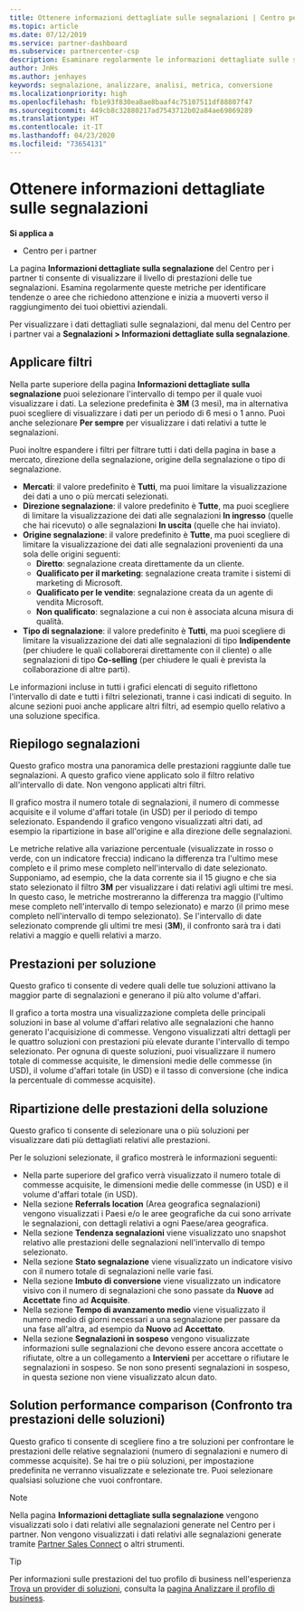 ```yaml
---
title: Ottenere informazioni dettagliate sulle segnalazioni | Centro per i partner
ms.topic: article
ms.date: 07/12/2019
ms.service: partner-dashboard
ms.subservice: partnercenter-csp
description: Esaminare regolarmente le informazioni dettagliate sulle segnalazioni per identificare tendenze o aree che richiedono attenzione e iniziare a muoversi verso il raggiungimento degli obiettivi aziendali.
author: JnHs
ms.author: jenhayes
keywords: segnalazione, analizzare, analisi, metrica, conversione
ms.localizationpriority: high
ms.openlocfilehash: fb1e93f830ea8ae8baaf4c75107511df88807f47
ms.sourcegitcommit: 449cb8c32880217ad7543712b02a84ae69869289
ms.translationtype: HT
ms.contentlocale: it-IT
ms.lasthandoff: 04/23/2020
ms.locfileid: "73654131"
---
```

# <a name="get-referral-insights"></a>Ottenere informazioni dettagliate sulle segnalazioni

**Si applica a**

- Centro per i partner

La pagina **Informazioni dettagliate sulla segnalazione** del Centro per i partner ti consente di visualizzare il livello di prestazioni delle tue segnalazioni. Esamina regolarmente queste metriche per identificare tendenze o aree che richiedono attenzione e inizia a muoverti verso il raggiungimento dei tuoi obiettivi aziendali.

Per visualizzare i dati dettagliati sulle segnalazioni, dal menu del Centro per i partner vai a **Segnalazioni > Informazioni dettagliate sulla segnalazione**.

## <a name="apply-filters"></a>Applicare filtri

Nella parte superiore della pagina **Informazioni dettagliate sulla segnalazione** puoi selezionare l'intervallo di tempo per il quale vuoi visualizzare i dati. La selezione predefinita è **3M** (3 mesi), ma in alternativa puoi scegliere di visualizzare i dati per un periodo di 6 mesi o 1 anno. Puoi anche selezionare **Per sempre** per visualizzare i dati relativi a tutte le segnalazioni.

Puoi inoltre espandere i filtri per filtrare tutti i dati della pagina in base a mercato, direzione della segnalazione, origine della segnalazione o tipo di segnalazione.
- **Mercati**: il valore predefinito è **Tutti**, ma puoi limitare la visualizzazione dei dati a uno o più mercati selezionati.
- **Direzione segnalazione**: il valore predefinito è **Tutte**, ma puoi scegliere di limitare la visualizzazione dei dati alle segnalazioni **In ingresso** (quelle che hai ricevuto) o alle segnalazioni **In uscita** (quelle che hai inviato).
- **Origine segnalazione**: il valore predefinito è **Tutte**, ma puoi scegliere di limitare la visualizzazione dei dati alle segnalazioni provenienti da una sola delle origini seguenti:
  - **Diretto**: segnalazione creata direttamente da un cliente.
  - **Qualificato per il marketing**: segnalazione creata tramite i sistemi di marketing di Microsoft.
  - **Qualificato per le vendite**: segnalazione creata da un agente di vendita Microsoft.
  - **Non qualificato**: segnalazione a cui non è associata alcuna misura di qualità.
- **Tipo di segnalazione**: il valore predefinito è **Tutti**, ma puoi scegliere di limitare la visualizzazione dei dati alle segnalazioni di tipo **Indipendente** (per chiudere le quali collaborerai direttamente con il cliente) o alle segnalazioni di tipo **Co-selling** (per chiudere le quali è prevista la collaborazione di altre parti).

Le informazioni incluse in tutti i grafici elencati di seguito riflettono l'intervallo di date e tutti i filtri selezionati, tranne i casi indicati di seguito. In alcune sezioni puoi anche applicare altri filtri, ad esempio quello relativo a una soluzione specifica.

## <a name="referrals-summary"></a>Riepilogo segnalazioni

Questo grafico mostra una panoramica delle prestazioni raggiunte dalle tue segnalazioni. A questo grafico viene applicato solo il filtro relativo all'intervallo di date. Non vengono applicati altri filtri. 

Il grafico mostra il numero totale di segnalazioni, il numero di commesse acquisite e il volume d'affari totale (in USD) per il periodo di tempo selezionato. Espandendo il grafico vengono visualizzati altri dati, ad esempio la ripartizione in base all'origine e alla direzione delle segnalazioni. 

Le metriche relative alla variazione percentuale (visualizzate in rosso o verde, con un indicatore freccia) indicano la differenza tra l'ultimo mese completo e il primo mese completo nell'intervallo di date selezionato. Supponiamo, ad esempio, che la data corrente sia il 15 giugno e che sia stato selezionato il filtro **3M** per visualizzare i dati relativi agli ultimi tre mesi. In questo caso, le metriche mostreranno la differenza tra maggio (l'ultimo mese completo nell'intervallo di tempo selezionato) e marzo (il primo mese completo nell'intervallo di tempo selezionato). Se l'intervallo di date selezionato comprende gli ultimi tre mesi (**3M**), il confronto sarà tra i dati relativi a maggio e quelli relativi a marzo.

## <a name="performance-by-solution"></a>Prestazioni per soluzione

Questo grafico ti consente di vedere quali delle tue soluzioni attivano la maggior parte di segnalazioni e generano il più alto volume d'affari.

Il grafico a torta mostra una visualizzazione completa delle principali soluzioni in base al volume d'affari relativo alle segnalazioni che hanno generato l'acquisizione di commesse. Vengono visualizzati altri dettagli per le quattro soluzioni con prestazioni più elevate durante l'intervallo di tempo selezionato. Per ognuna di queste soluzioni, puoi visualizzare il numero totale di commesse acquisite, le dimensioni medie delle commesse (in USD), il volume d'affari totale (in USD) e il tasso di conversione (che indica la percentuale di commesse acquisite).

## <a name="solution-performance-breakdown"></a>Ripartizione delle prestazioni della soluzione

Questo grafico ti consente di selezionare una o più soluzioni per visualizzare dati più dettagliati relativi alle prestazioni.

Per le soluzioni selezionate, il grafico mostrerà le informazioni seguenti:
- Nella parte superiore del grafico verrà visualizzato il numero totale di commesse acquisite, le dimensioni medie delle commesse (in USD) e il volume d'affari totale (in USD).
- Nella sezione **Referrals location** (Area geografica segnalazioni) vengono visualizzati i Paesi e/o le aree geografiche da cui sono arrivate le segnalazioni, con dettagli relativi a ogni Paese/area geografica.
- Nella sezione **Tendenza segnalazioni** viene visualizzato uno snapshot relativo alle prestazioni delle segnalazioni nell'intervallo di tempo selezionato.
- Nella sezione **Stato segnalazione** viene visualizzato un indicatore visivo con il numero totale di segnalazioni nelle varie fasi.
- Nella sezione **Imbuto di conversione** viene visualizzato un indicatore visivo con il numero di segnalazioni che sono passate da **Nuove** ad **Accettate** fino ad **Acquisite**.
- Nella sezione **Tempo di avanzamento medio** viene visualizzato il numero medio di giorni necessari a una segnalazione per passare da una fase all'altra, ad esempio da **Nuovo** ad **Accettato**.
- Nella sezione **Segnalazioni in sospeso** vengono visualizzate informazioni sulle segnalazioni che devono essere ancora accettate o rifiutate, oltre a un collegamento a **Intervieni** per accettare o rifiutare le segnalazioni in sospeso. Se non sono presenti segnalazioni in sospeso, in questa sezione non viene visualizzato alcun dato.

## <a name="solution-performance-comparison"></a>Solution performance comparison (Confronto tra prestazioni delle soluzioni)

Questo grafico ti consente di scegliere fino a tre soluzioni per confrontare le prestazioni delle relative segnalazioni (numero di segnalazioni e numero di commesse acquisite). Se hai tre o più soluzioni, per impostazione predefinita ne verranno visualizzate e selezionate tre. Puoi selezionare qualsiasi soluzione che vuoi confrontare.

> [!NOTE]
> Nella pagina **Informazioni dettagliate sulla segnalazione** vengono visualizzati solo i dati relativi alle segnalazioni generate nel Centro per i partner. Non vengono visualizzati i dati relativi alle segnalazioni generate tramite [Partner Sales Connect](https://support.microsoft.com/help/3170447/learn-to-use-partner-center-sales-connect) o altri strumenti.

> [!TIP]
> Per informazioni sulle prestazioni del tuo profilo di business nell'esperienza [Trova un provider di soluzioni](https://www.microsoft.com/solution-providers/home), consulta la [pagina Analizzare il profilo di business](analyze-your-marketing-profile.md).

